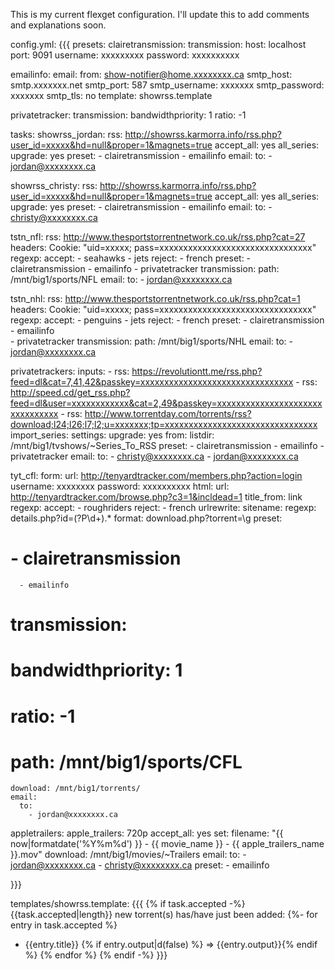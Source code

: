 This is my current flexget configuration. I'll update this to add comments and explanations soon.

config.yml:
{{{
presets:
  clairetransmission:
    transmission:
      host: localhost
      port: 9091
      username: xxxxxxxxx
      password: xxxxxxxxxx

  emailinfo:
    email:
      from: show-notifier@home.xxxxxxxx.ca
      smtp_host: smtp.xxxxxxx.net
      smtp_port: 587
      smtp_username: xxxxxxx
      smtp_password: xxxxxxx
      smtp_tls: no
      template: showrss.template

  privatetracker:
    transmission:
      bandwidthpriority: 1
      ratio: -1

tasks:
  showrss_jordan:
    rss: http://showrss.karmorra.info/rss.php?user_id=xxxxx&hd=null&proper=1&magnets=true
    accept_all: yes
    all_series:
      upgrade: yes
    preset:
      - clairetransmission
      - emailinfo
    email:
      to:
        - jordan@xxxxxxxx.ca

  showrss_christy:
    rss: http://showrss.karmorra.info/rss.php?user_id=xxxxx&hd=null&proper=1&magnets=true
    accept_all: yes
    all_series:
      upgrade: yes
    preset:
      - clairetransmission
      - emailinfo
    email:
      to:
        - christy@xxxxxxxx.ca

  tstn_nfl:
    rss: http://www.thesportstorrentnetwork.co.uk/rss.php?cat=27
    headers:
      Cookie: "uid=xxxxx; pass=xxxxxxxxxxxxxxxxxxxxxxxxxxxxxxxx"
    regexp:
      accept:
        - seahawks
        - jets
      reject:
        - french
    preset:
      - clairetransmission
      - emailinfo
      - privatetracker
    transmission:
      path: /mnt/big1/sports/NFL
    email:
      to:
        - jordan@xxxxxxxx.ca

  tstn_nhl:
    rss: http://www.thesportstorrentnetwork.co.uk/rss.php?cat=1
    headers:
      Cookie: "uid=xxxxx; pass=xxxxxxxxxxxxxxxxxxxxxxxxxxxxxxxx"
    regexp:
      accept:
        - penguins
        - jets
      reject:
        - french
    preset:
      - clairetransmission
      - emailinfo      
      - privatetracker
    transmission:
      path: /mnt/big1/sports/NHL
    email:
      to:
        - jordan@xxxxxxxx.ca

  privatetrackers:
    inputs:
      - rss: https://revolutiontt.me/rss.php?feed=dl&cat=7,41,42&passkey=xxxxxxxxxxxxxxxxxxxxxxxxxxxxxxxx
      - rss: http://speed.cd/get_rss.php?feed=dl&user=xxxxxxxxxxxx&cat=2,49&passkey=xxxxxxxxxxxxxxxxxxxxxxxxxxxxxxxx
      - rss: http://www.torrentday.com/torrents/rss?download;l24;l26;l7;l2;u=xxxxxxx;tp=xxxxxxxxxxxxxxxxxxxxxxxxxxxxxxxx
    import_series:
      settings:
        upgrade: yes
      from:
        listdir: /mnt/big1/tvshows/~Series_To_RSS
    preset:
      - clairetransmission
      - emailinfo
      - privatetracker
    email:
      to:
        - christy@xxxxxxxx.ca
        - jordan@xxxxxxxx.ca

  tyt_cfl:
    form:
      url: http://tenyardtracker.com/members.php?action=login
      username: xxxxxxxx
      password: xxxxxxxxxx
    html:
      url: http://tenyardtracker.com/browse.php?c3=1&incldead=1
      title_from: link
    regexp:
      accept:
        - roughriders
      reject:
        - french
    urlrewrite:
      sitename:
        regexp: details.php\?id=(?P<id>\d+).*
        format: download.php?torrent=\g<id>
    preset:
#      - clairetransmission
      - emailinfo
#    transmission:
#      bandwidthpriority: 1
#      ratio: -1
#      path: /mnt/big1/sports/CFL
    download: /mnt/big1/torrents/
    email:
      to:
        - jordan@xxxxxxxx.ca

  appletrailers:
    apple_trailers: 720p
    accept_all: yes
    set:
      filename: "{{ now|formatdate('%Y%m%d') }} - {{ movie_name }} - {{ apple_trailers_name }}.mov"
    download: /mnt/big1/movies/~Trailers
    email:
      to:
        - jordan@xxxxxxxx.ca
        - christy@xxxxxxxx.ca 
    preset:
      - emailinfo

}}}

templates/showrss.template:
{{{
{% if task.accepted -%}
{{task.accepted|length}} new torrent(s) has/have just been added:
{%- for entry in task.accepted %}
- {{entry.title}} {% if entry.output|d(false) %} => {{entry.output}}{% endif %}
{% endfor %}
{% endif -%}
}}}